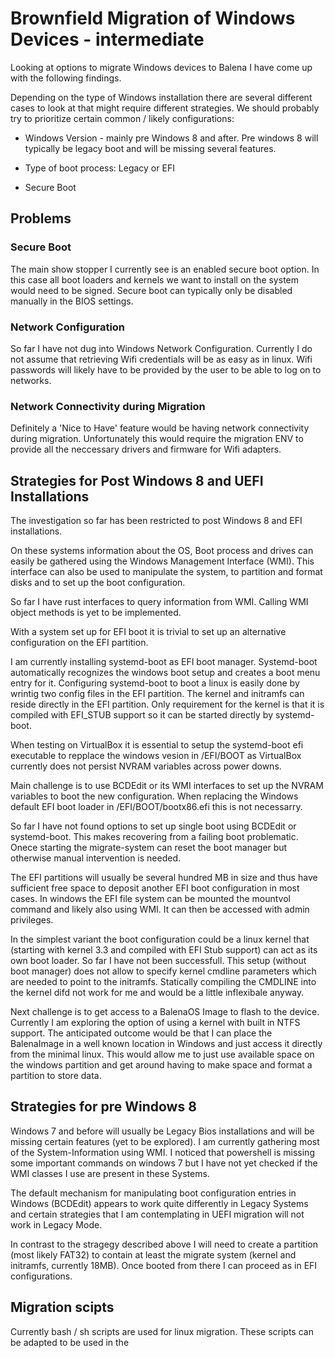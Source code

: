 # Brownfield Migration of Windows Devices - intermediate 

Looking at options to migrate Windows devices to Balena I have come up with the following findings.

Depending on the type of Windows installation there are several different cases to look at that might require different strategies. We should probably try to prioritize certain common / likely configurations:

* Windows Version - mainly pre Windows 8 and after. Pre windows 8 will typically be legacy boot and will be missing several features.

* Type of boot process: Legacy or EFI

* Secure Boot

## Problems

### Secure Boot

The main show stopper I currently see is an enabled secure boot option. 
In this case all boot loaders and kernels we want to install on the system would need to be signed. Secure boot can typically only be disabled manually in the BIOS settings.

### Network Configuration

So far I have not dug into Windows Network Configuration. Currently I do not assume that retrieving Wifi credentials will be as easy as in linux. Wifi passwords will likely have to be provided by the user to be able to log on to networks.

### Network Connectivity during Migration

Definitely a 'Nice to Have' feature would be having network connectivity during migration. Unfortunately this would require the migration ENV to provide all the neccessary drivers and firmware for Wifi adapters. 


## Strategies for Post Windows 8 and UEFI Installations

The investigation so far has been restricted to post Windows 8 and EFI installations.

On these systems information about the OS, Boot process and drives can easily be gathered using the Windows Management Interface (WMI). This interface can also be used to manipulate the system, to partition and format disks and to set up the boot configuration.

So far I have rust interfaces to query information from WMI. Calling  WMI object methods is yet to be implemented.

With a system set up for EFI boot it is trivial to set up an alternative configuration on the EFI partition. 

I am currently installing systemd-boot as EFI boot manager. Systemd-boot automatically recognizes the windows boot setup and creates a boot menu entry for it. Configuring systemd-boot to boot a linux is easily done by wrintig two config files in the EFI partition. The kernel and initramfs can reside directly in the EFI partition. Only requirement for the kernel is that it is compiled with EFI_STUB support so it can be started directly by systemd-boot. 

When testing on VirtualBox it is essential to setup the systemd-boot efi executable to repplace the windows vesion in /EFI/BOOT as VirtualBox currently does not persist NVRAM variables across power downs.

Main challenge is to use BCDEdit or its WMI interfaces to set up the NVRAM variables to boot the new configuration. When replacing the Windows default EFI boot loader in /EFI/BOOT/bootx86.efi this is not necessarry.

So far I have not found options to set up single boot using BCDEdit or systemd-boot. This makes recovering from a failing boot problematic. Onece starting the migrate-system can reset the boot manager but otherwise manual intervention is needed. 

The EFI partitions will usually be several hundred MB in size and thus have sufficient free space to deposit another EFI boot configuration in most cases. In windows the EFI file system can be mounted the mountvol command and likely also using WMI. It can then be accessed with admin privileges.

In the simplest variant the boot configuration could be a linux kernel that (starting with kernel 3.3 and compiled with EFI Stub support) can act as its own boot loader. So far I have not been successfull. This setup (without boot manager) does not allow to specify kernel cmdline parameters which are needed to point to the initramfs. Statically compiling the CMDLINE into the kernel difd not work for me and would be a little inflexibale anyway.

Next challenge is to get access to a BalenaOS Image to flash to the device. Currently I am exploring the option of using a kernel with built in NTFS support. The anticipated outcome would be that I can place the BalenaImage in a well known location in Windows and just access it directly from the minimal linux. This would allow me to just use available space on the windows partition and get around having to make space and format a partition to store data. 




## Strategies for pre Windows 8

Windows 7 and before will usually be Legacy Bios installations and will be missing 
certain features (yet to be explored). I am currently gathering most of the System-Information using WMI. I noticed that powershell is missing some important commands on windows 7 but I have not yet checked if the WMI classes I use are present in these Systems.

The default mechanism for manipulating boot configuration entries in Windows (BCDEdit) appears to work quite differently in Legacy Systems and certain strategies that I am contemplating in UEFI migration will not work in Legacy Mode.

In contrast to the stragegy described above I will need to create a partition (most likely FAT32) to contain at least the migrate system (kernel and initramfs, currently 18MB). Once booted from there I can proceed as in EFI configurations.

## Migration scipts

Currently bash / sh scripts are used for linux migration. These scripts can be adapted to be used in the  

 
